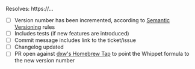 Resolves: https://...

- [ ] Version number has been incremented, according to [Semantic Versioning](https://semver.org/spec/v2.0.0.html) rules
- [ ] Includes tests (if new features are introduced)
- [ ] Commit message includes link to the ticket/issue
- [ ] Changelog updated
- [ ] PR open against [dxw's Homebrew Tap](https://github.com/dxw/homebrew-tap/) to point the Whippet formula to the new version number 
